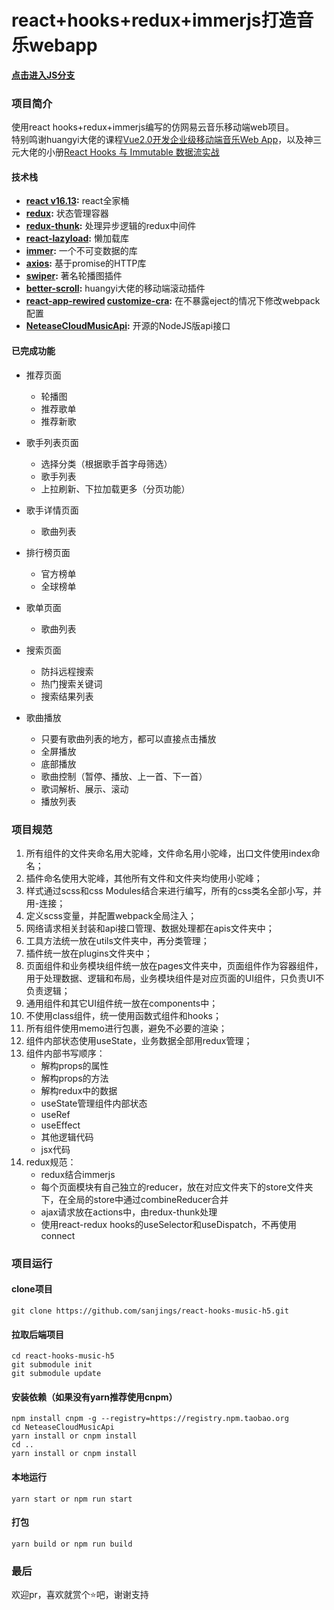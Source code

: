 # react+hooks+redux+immerjs打造音乐webapp

**[点击进入JS分支](https://github.com/sanjings/react-hooks-ts-music/tree/js)**

### 项目简介
使用react hooks+redux+immerjs编写的仿网易云音乐移动端web项目。  
特别鸣谢huangyi大佬的课程[Vue2.0开发企业级移动端音乐Web App](https://coding.imooc.com/learn/list/107.html)，以及神三元大佬的小册[React Hooks 与 Immutable 数据流实战](https://juejin.im/book/6844733816460804104)

#### 技术栈
- **[react v16.13](https://github.com/facebook/react):**  react全家桶
- **[redux](https://github.com/reduxjs/redux):**  状态管理容器
- **[redux-thunk](https://github.com/reduxjs/redux-thunk):**  处理异步逻辑的redux中间件
- **[react-lazyload](https://github.com/twobin/react-lazyload):**  懒加载库 
- **[immer](https://github.com/immerjs/immer):**  一个不可变数据的库 
- **[axios](https://github.com/axios/axios):**  基于promise的HTTP库
- **[swiper](https://github.com/nolimits4web/swiper):** 著名轮播图插件 
- **[better-scroll](https://github.com/ustbhuangyi/better-scroll):**  huangyi大佬的移动端滚动插件
- **[react-app-rewired](https://github.com/timarney/react-app-rewired)  [customize-cra](https://github.com/arackaf/customize-cra):**  在不暴露eject的情况下修改webpack配置 
- **[NeteaseCloudMusicApi](https://github.com/Binaryify/NeteaseCloudMusicApi):**  开源的NodeJS版api接口  

#### 已完成功能
  - 推荐页面
    - 轮播图
    - 推荐歌单
    - 推荐新歌

  - 歌手列表页面
    - 选择分类（根据歌手首字母筛选）
    - 歌手列表
    - 上拉刷新、下拉加载更多（分页功能）

  - 歌手详情页面
    - 歌曲列表

  - 排行榜页面
    - 官方榜单
    - 全球榜单

  - 歌单页面
    - 歌曲列表

  - 搜索页面
    - 防抖远程搜索
    - 热门搜索关键词
    - 搜索结果列表

  - 歌曲播放
    - 只要有歌曲列表的地方，都可以直接点击播放
    - 全屏播放
    - 底部播放
    - 歌曲控制（暂停、播放、上一首、下一首）
    - 歌词解析、展示、滚动
    - 播放列表
    
### 项目规范
1. 所有组件的文件夹命名用大驼峰，文件命名用小驼峰，出口文件使用index命名；
2. 插件命名使用大驼峰，其他所有文件和文件夹均使用小驼峰；
3. 样式通过scss和css Modules结合来进行编写，所有的css类名全部小写，并用-连接；
4. 定义scss变量，并配置webpack全局注入；
5. 网络请求相关封装和api接口管理、数据处理都在apis文件夹中；
6. 工具方法统一放在utils文件夹中，再分类管理；
7. 插件统一放在plugins文件夹中；
8. 页面组件和业务模块组件统一放在pages文件夹中，页面组件作为容器组件，用于处理数据、逻辑和布局，业务模块组件是对应页面的UI组件，只负责UI不负责逻辑；
9. 通用组件和其它UI组件统一放在components中；
10. 不使用class组件，统一使用函数式组件和hooks；  
11. 所有组件使用memo进行包裹，避免不必要的渲染；
12. 组件内部状态使用useState，业务数据全部用redux管理；  
13. 组件内部书写顺序：
    - 解构props的属性
    - 解构props的方法
    - 解构redux中的数据
    - useState管理组件内部状态
    - useRef
    - useEffect
    - 其他逻辑代码
    - jsx代码
14. redux规范：
    - redux结合immerjs
    - 每个页面模块有自己独立的reducer，放在对应文件夹下的store文件夹下，在全局的store中通过combineReducer合并
    - ajax请求放在actions中，由redux-thunk处理
    - 使用react-redux hooks的useSelector和useDispatch，不再使用connect
    
### 项目运行
#### clone项目
```
git clone https://github.com/sanjings/react-hooks-music-h5.git
```
#### 拉取后端项目
```
cd react-hooks-music-h5
git submodule init
git submodule update
```
#### 安装依赖（如果没有yarn推荐使用cnpm）
```
npm install cnpm -g --registry=https://registry.npm.taobao.org
cd NeteaseCloudMusicApi
yarn install or cnpm install
cd ..
yarn install or cnpm install
```

#### 本地运行
```
yarn start or npm run start
```
#### 打包
```
yarn build or npm run build
```

### 最后
欢迎pr，喜欢就赏个⭐吧，谢谢支持
